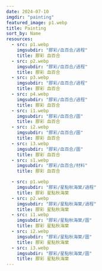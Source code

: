 ```yaml
---
date: 2024-07-10
imgdir: "painting"
featured_image: p1.webp
title: Painting
sort_by: Name
resources:
  - src: p1.webp
    imgsubdir: "膠彩/血百合/過程"
    title: 膠彩 血百合
  - src: p2.webp
    imgsubdir: "膠彩/血百合/過程"
    title: 膠彩 血百合
  - src: p3.webp
    imgsubdir: "膠彩/血百合/過程"
    title: 膠彩 血百合
  - src: p4.webp
    imgsubdir: "膠彩/血百合/過程"
    title: 膠彩 血百合
  - src: i1.webp
    imgsubdir: "膠彩/血百合/圖"
    title: 膠彩 血百合
  - src: i2.webp
    imgsubdir: "膠彩/血百合/圖"
    title: 膠彩 血百合
  - src: i3.webp
    imgsubdir: "膠彩/血百合/圖"
    title: 膠彩 血百合
  - src: s1.webp
    imgsubdir: "膠彩/血百合/材料"
    title: 膠彩 血百合

  - src: p1.webp
    imgsubdir: "膠彩/星點秋海棠/過程"
    title: 膠彩 星點秋海棠
  - src: p2.webp
    imgsubdir: "膠彩/星點秋海棠/過程"
    title: 膠彩 星點秋海棠
  - src: i1.webp
    imgsubdir: "膠彩/星點秋海棠/圖"
    title: 膠彩 星點秋海棠
  - src: i2.webp
    imgsubdir: "膠彩/星點秋海棠/圖"
    title: 膠彩 星點秋海棠
  - src: i3.webp
    imgsubdir: "膠彩/星點秋海棠/圖"
    title: 膠彩 星點秋海棠
---
```

